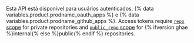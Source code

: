 Esta API está disponível para usuários autenticados, {% data variables.product.prodname_oauth_apps %} e {% data variables.product.prodname_github_apps %}. Access tokens require [`repo` scope](/apps/building-oauth-apps/understanding-scopes-for-oauth-apps/#available-scopes) for private repositories and [`public_repo` scope](/apps/building-oauth-apps/understanding-scopes-for-oauth-apps/#available-scopes) for {% ifversion ghae %}internal{% else %}public{% endif %} repositories.
